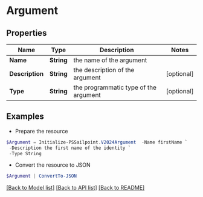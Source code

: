 # Argument
## Properties

Name | Type | Description | Notes
------------ | ------------- | ------------- | -------------
**Name** | **String** | the name of the argument | 
**Description** | **String** | the description of the argument | [optional] 
**Type** | **String** | the programmatic type of the argument | [optional] 

## Examples

- Prepare the resource
```powershell
$Argument = Initialize-PSSailpoint.V2024Argument  -Name firstName `
 -Description the first name of the identity `
 -Type String
```

- Convert the resource to JSON
```powershell
$Argument | ConvertTo-JSON
```

[[Back to Model list]](../README.md#documentation-for-models) [[Back to API list]](../README.md#documentation-for-api-endpoints) [[Back to README]](../README.md)

